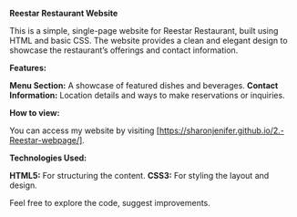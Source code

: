**Reestar Restaurant Website**

This is a simple, single-page website for Reestar Restaurant, built using HTML and basic CSS. The website provides a clean and elegant design to showcase the restaurant’s offerings and contact information.

**Features:**

**Menu Section:** A showcase of featured dishes and beverages.
**Contact Information:** Location details and ways to make reservations or inquiries.

**How to view:**

You can access my website by visiting [https://sharonjenifer.github.io/2.-Reestar-webpage/].

**Technologies Used:**

**HTML5:** For structuring the content.
**CSS3:** For styling the layout and design.

Feel free to explore the code, suggest improvements.
